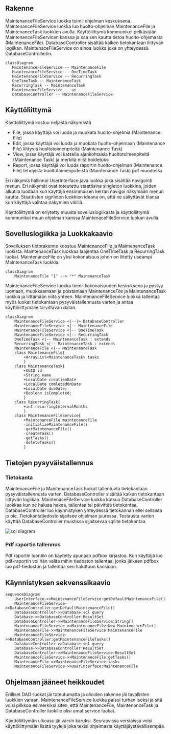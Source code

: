 ## Rakenne

MaintenanceFileService luokka toimii ohjelman keskuksena.
MaintenanceFileService luokka luo huolto-ohjelman MaintenanceFile ja MaintenanceTask luokkien avulla.
Käyttöliittymä kommunikoi pelkästään MaintenanceFileServicen kanssa ja saa sen kautta tietoa huolto-ohjemasta (MaintenanceFile).
DatabaseController sisältää kaiken tietokantaan liittyvän logiikan. MaintenaceFileService on ainoa luokka joka on yhteydessä DatabaseControlleriin.

 ```mermaid
 classDiagram
 	MaintenanceFileService -- MaintenanceFile
	MaintenanceFileService -- OneTimeTask
	MaintenanceFileService -- RecurringTask
	OneTimeTask -- MaintenanceTask
	RecurringTask -- MaintenanceTask
	MaintenanceFileService -- ui
	DatabaseController -- MaintenanceFileService
 
 ```
 
## Käyttöliittymä

Käyttöliittymä kostuu neljästä näkymästä
- File, jossa käyttäjä voi luoda ja muokata huolto-ohjelmia (Maintenance File)
- Edit, jossa käyttäjä voi luoda ja muokata huolto-ohjelmaan (Maintenance File) liittyviä huoltotoimenpiteitä (Maintenance Task)
- View, jossa käyttäjä voi katsella ajankohtaisia huoltotoimenpiteitä (Maintenance Task) ja merkitä niitä hoidetuksi
- Report, jossa käyttäjä voi luoda raportin huolto-ohjelman (Maintenance File) tehdyistä huoltotoimenpideistä (Maintenance Task) pdf muodossa

 Eri näkymiä hallinnoi UserInterface.java luokka joka sisältää navigointi menun. Eri näkymät ovat toteutettu staattisina singleton luokkina,
 joiden alkutila luodaan kun käyttäjä ensimmäisen kerran navigoi näkymään menun kautta. Staattisten signleton luokkien ideana on, 
 että ne säilyttävät tilansa kun käyttäjä vaihtaa näkymien välillä.
 
 Käyttöliittymä on eriytetty muusta sovelluslogiikasta ja käyttöliittymä kommunikoi muun ohjelman kanssa MaintenaceFileService luokan avulla.
 
## Sovelluslogiikka ja Luokkakaavio

Sovelluksen tietorakenne koostuu MaintenanceFile ja MaintenanceTask luokista. MaintenanceTask luokkaa laajentaa OneTimeTask ja RecurringTask luokat. 
MaintenanceFile on yksi kokonaisuus johon on liitetty useampi MaintenanceTask luokkia. 
```mermaid
classDiagram
	MaintenanceFile "1" --> "*" MainenanceTask
```	

MaintenanceFileService luokka toimii kokonaisuuden keskuksena ja pystyy luomaan, muokkaamaan ja poistamaan MaintenanceFile ja MaintenanceTask luokkia ja liittämään niitä yhteen. 
MaintenanceFileService luokka tallentaa myös luokat tietokantaan pysyväistallennusta varten ja antaa käyttöliittymälle tarvittavan datan. 

```mermaid
classDiagram
	MaintenanceFileService <|--|> DatabaseController
	MaintenanceFileService <|-- MaintenanceFile
	MaintenanceFileService <|-- OneTimeTask
	MaintenanceFileService <|-- RecurringTask
	OneTimeTask <|-- MaintenanceTask : extends
	RecurringTask <|-- MaintenanceTask : extends
	MaintenanceFile <|-- MaintenanceTask
	class MaintenanceFile{
		+ArrayList<MaintenanceTask> tasks
		}
	class MaintenanceTask{
		+UUID id
		+String name
		+LocalDate creationDate
		+LocalDate comletedOnDate
		+LocalDate dueDate;
		+Boolean isCompleted;
		}
	class RecurringTask{
		+int recurringIntervalMonths
		}
	class MaintenanceFileService{
		+MaintenanceFile maintenanceFile
		-initializeMaintenanceFile()
		-getMaintenanceFile()
		-createTask()
		-getTasks()
		-deleteTasks()
		}

```

## Tietojen pysyväistallennus

### Tietokanta

MaintenanceFile ja MaintenanceTask luokat tallentuvta tietokantaan pysyväistallennusta varten. DatabaseController sisältää kaiken tietokantaan liittyvän logiikan. 
MaintenaceFileService luokka kutsuu DatabaseController luokkaa kun se haluaa hakea, tallentaa tai päivittää tietokantaa.
DatabaseController luo käynnistyken yhteydessä tietokannan ellei sellaista jo ole. Tietokantatiedosto sijaitsee ohjelman juuressa.
Testausta varten käyttää DatabaseController muistissa sijaitsevaa sqllite tietokantaa.

![sql diagram](https://github.com/Zatyri/ot-harjoitustyo/blob/master/dokumentaatio/kuvat/sqlDiagram.png)

### Pdf raportin tallennus

Pdf raportin luontiin on käytetty apunaan pdfbox kirjastoa. Kun käyttäjä luo pdf-raportin voi hän valita mihin tiedoston tallentaa, jonka jälkeen pdfbox luo
pdf-tiedoston ja tallentaa sen haluttuun kansioon.

## Käynnistyksen sekvenssikaavio

```mermaid
sequenceDiagram
	UserInterface->>MaintenanceFileService:getDefaultMaintenanceFile()
	MaintenanceFileService->>DatabaseController:getDefaultMaintenanceFile()
	DatabaseController->>Database:sql query
	Database->>DatabaseController:ResultSet
	DatabaseController->>MaintenanceFileService:String[]
	MaintenanceFileService->>MaintenanceFile:New MaintenanceFile()
	MaintenanceFile->>MaintenanceFileService:MaintenanceFile
	MaintenanceFileService->>DatabaseController:getMaintenanceFileTasks()
	DatabaseController->>Database:sql query
	Database->>DatabaseController:ResultSet
	DatabaseController->>MaintenanceFileService:ResultSet
	MaintenanceFileService->>MaintenanceFile:getTasks()
	MaintenanceFile->>MaintenanceFileService:tasks
	MaintenanceFileService->>UserInterface:MaintenanceFile
```

## Ohjelmaan jääneet heikkoudet

Erilliset DAO-luokat jäi toteutumatta ja olioiden rakenne jäi tavallisten luokkien varaan. 
MaintenanceFileService luokka paisui turhan isoksi ja sitä voisi pilkkoa esimerkiksi siten, että MaintenanceFile, MaintenanceTask ja DatabaseController luokille olisi
omat service luokat.

Käyttöliittymän ulkoasu jäi varsin karuksi. Seuraavissa versioissa voisi käyttöliittymään lisätä tyylejä joka tekisi ohjelmasta käyttäjäystävällisempää. 
